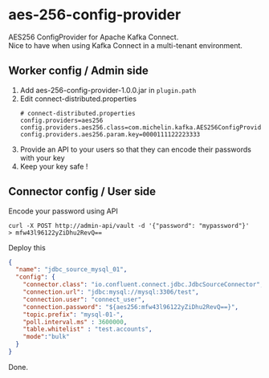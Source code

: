 # aes-256-config-provider
AES256 ConfigProvider for Apache Kafka Connect.  
Nice to have when using Kafka Connect in a multi-tenant environment.

## Worker config / Admin side

1. Add aes-256-config-provider-1.0.0.jar in ``plugin.path``
2. Edit connect-distributed.properties
    ````properties
    # connect-distributed.properties
    config.providers=aes256
    config.providers.aes256.class=com.michelin.kafka.AES256ConfigProvider
    config.providers.aes256.param.key=0000111122223333
    ````
3. Provide an API to your users so that they can encode their passwords with your key
4. Keep your key safe !

## Connector config / User side

Encode your password using API
````console
curl -X POST http://admin-api/vault -d '{"password": "mypassword"}'
> mfw43l96122yZiDhu2RevQ==
````

Deploy this
````json
{
  "name": "jdbc_source_mysql_01",
  "config": {
    "connector.class": "io.confluent.connect.jdbc.JdbcSourceConnector",
    "connection.url": "jdbc:mysql://mysql:3306/test",
    "connection.user": "connect_user",
    "connection.password": "${aes256:mfw43l96122yZiDhu2RevQ==}",
    "topic.prefix": "mysql-01-",
    "poll.interval.ms" : 3600000,
    "table.whitelist" : "test.accounts",
    "mode":"bulk"
  }
}
````

Done.
